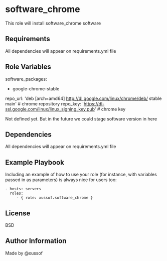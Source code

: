 software_chrome
=========

This role will install software_chrome software

Requirements
------------

All dependencies will appear on requirements.yml file

Role Variables
--------------

software_packages:
  - google-chrome-stable

repo_url: 'deb [arch=amd64] http://dl.google.com/linux/chrome/deb/ stable main' # chrome repository
repo_key: 'https://dl-ssl.google.com/linux/linux_signing_key.pub' # chrome key

Not defined yet. But in the future we could stage software version in here

Dependencies
------------

All dependencies will appear on requirements.yml file

Example Playbook
----------------

Including an example of how to use your role (for instance, with variables passed in as parameters) is always nice for users too:

    - hosts: servers
      roles:
         - { role: xussof.software_chrome }

License
-------

BSD

Author Information
------------------
Made by @xussof
